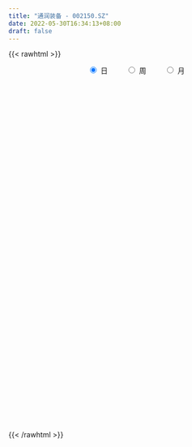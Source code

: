 ```yaml
---
title: "通润装备 - 002150.SZ"
date: 2022-05-30T16:34:13+08:00
draft: false
---
```

{{< rawhtml >}}
    <div style="text-align: center">
        <label style="padding: 1rem;"><input style="margin-right: .5rem" type="radio" name="period" value="D" checked onclick="period_change(this)">日</label>
        <label style="padding: 1rem;"><input style="margin-right: .5rem" type="radio" name="period" value="W" onclick="period_change(this)">周</label>
        <label style="padding: 1rem;"><input style="margin-right: .5rem" type="radio" name="period" value="M" onclick="period_change(this)">月</label>
    </div>
    <div id="chart" style="height: 700px;"></div> 
    <script type="text/javascript">
        const D_v = [14139.2,54373.31,28266.89,13860.06,15546.0,15332.5,12056.3,8939.03,14324.22,11289.72,7547.46,8679.1,12918.82,11878.4,7591.8,7299.8,15484.74,15903.35,13867.05,14493.8,34135.43,10307.3,25973.1,25644.7,14421.9,21007.51,17822.78,14437.7,10029.6,8952.3,10609.1,9254.3,6558.9,7790.5,8610.0,22408.13,11491.25,15948.54,16540.29,14057.5,15128.3,27146.2,13118.5,14690.38,16325.14,12569.1,14292.82,13802.6,11828.3,12550.7,12209.71,8963.1,10363.7,6167.93,15487.8,9016.0,8488.43,12333.8,11700.11,15682.32,10672.89,11187.0,10335.82,14631.0,10393.7,8771.8,7082.7,25569.92,16389.51,21548.7,13643.7,12058.1,15200.6,23489.75,26597.65,12331.5,15289.2,15443.17,16508.8,20102.99,30483.67,20090.33,19809.44,26773.73,14409.31,23457.14,15672.9,8943.0,14825.6,12798.6,19252.9,8639.7,10752.0,9328.0,13638.64,9076.0,11164.9,7997.9,12606.8,8437.9,8626.26,5240.84,9001.9,10040.64,15641.4,6061.6,4324.4,8274.9,9304.54,40306.01,27654.35,22072.05,23696.61,58502.1,20595.1,22547.19,16655.1,16533.0,27859.6,24853.84,45900.31,22208.01,22568.8,23024.54,18906.81,23965.0,18070.56,20931.7,15261.36,26756.1,25301.34,23742.0,47413.9,30107.5,20603.3,25234.4,19395.8,11482.34,16130.0,26844.2,18448.74,17663.64,30362.9,20494.88,36041.4,33265.2,52351.0,39419.21,22337.43,31333.6,27488.2,20700.9,22014.5,25492.43,20569.9,29630.7,20390.9,34561.94,32702.96,27154.3,26377.6,26728.88,21215.9,27754.94,20029.8,24777.1,20668.1,22983.8,15082.5,15834.7,20846.8,17016.0,24052.4,14791.5,16386.6,20848.6,13071.4,29836.52,20038.33,14628.8,16787.0,37854.2,28667.0,20952.21,26402.81,17341.31,17357.4,223172.9,152464.92,402927.02,223148.52,233319.41,167969.24,133538.7,99235.56,85598.44,70775.4,91057.8,74733.8,46102.5,70726.75,67246.73,66854.89,44464.88,46880.0,58559.18,44461.21,78117.5,142098.54,60826.62,53354.57,59510.64,55939.92,42623.84,56910.01,41543.6,36259.3,36395.62,30872.78,25571.0,38706.38,50327.0,46419.87,81058.0,75246.35,56540.5,147816.02,136446.3,100646.85,141623.16,107721.35,122957.88,94080.81,50653.01,53889.23,44792.3,44718.0,33019.71,42272.0,53315.0,32875.4,35247.1,26863.5,27885.5,29459.2,37036.1,26604.3,28407.9,36308.4,28584.23]
const D_histogram = [0.0,0.0062222222,0.0016961317,0.0006157801,-0.0032210149,-0.0054691024,-0.0065911051,-0.0081779046,-0.0099542078,-0.0080001507,-0.0081445414,-0.0064701463,-0.0024907364,0.0027368634,0.0047331939,0.0077030905,0.0142114942,0.0157293216,0.0146227666,0.0069182008,0.0112866467,0.0120929668,0.0067677247,0.0119029572,0.0118111064,0.0160790358,0.0209046818,0.0181211597,0.0093966203,0.0069569538,-0.0010040906,-0.0062626183,-0.00507009,-0.005628713,-0.0066046343,-0.0154340168,-0.0191151192,-0.0155037828,-0.0138574293,-0.016688293,-0.0221389551,-0.0180464613,-0.018994909,-0.0236480853,-0.0213910148,-0.0187013603,-0.0209443555,-0.0254755455,-0.0330598651,-0.0408085412,-0.0417792572,-0.0377173924,-0.0267991078,-0.0172000392,-0.0082536496,-0.0033574025,0.0000276298,0.0061170098,0.0135682654,0.0208134095,0.02494942,0.0275011812,0.027587164,0.0209548476,0.0212605507,0.0175540914,0.0146780588,0.0239270133,0.0300254686,0.0350374801,0.0351968744,0.033502519,0.0281060246,0.0320951145,0.0263684015,0.0218120594,0.0194547732,0.0198313974,0.0199421108,0.0211112538,0.024110748,0.0191108062,0.0150591106,0.002845358,-0.0004487242,-0.0056365457,-0.0123647018,-0.0152101907,-0.0128855601,-0.019538247,-0.0339771728,-0.0403366528,-0.0482267261,-0.0444272602,-0.0308462267,-0.0207104044,-0.0138562838,-0.0093867932,-0.0015194332,-0.0053330207,-0.0060451041,-0.006676648,-0.0104002706,-0.0113758089,-0.0182099538,-0.0206582788,-0.0208204039,-0.0284281033,-0.0351335298,-0.0140384243,0.0049005496,0.0093587643,0.0076765653,0.0271052501,0.0350730301,0.0417414807,0.045874475,0.0480970789,0.0520870347,0.0511132657,0.0597264121,0.0590827447,0.0589179327,0.0519076688,0.0478759328,0.0362406622,0.0305778099,0.023141927,0.0181226822,0.0039909483,-0.0132060745,-0.0186292328,-0.0048588305,-0.0046579583,-0.0001985855,-0.0079814447,-0.0172677264,-0.0225029289,-0.0248732666,-0.027819721,-0.0213367598,-0.01689296,-0.0081781262,-0.0010535572,0.0085322441,0.0050988618,0.0204770884,0.0193516482,0.0117259802,0.0003991197,-0.0062729471,-0.0096634214,-0.0146263577,-0.0094323781,-0.0121629052,-0.0050114364,-0.00032589,0.0063982425,0.003822222,0.0057541996,0.0072064276,0.0108181111,0.0123784293,0.0023321578,-0.0017040397,-0.009415891,-0.0126240758,-0.0255760312,-0.0324107581,-0.0458281689,-0.0657545474,-0.06559182,-0.0705656095,-0.060468355,-0.0445072403,-0.0198624489,-0.0037850801,0.0131081619,0.0091756772,0.0076915039,0.0052494506,0.0208301909,0.021954136,0.027947771,0.0327866784,0.0327443743,0.0295702079,0.048144585,0.1009651029,0.1141773054,0.1067163578,0.1138873625,0.0925796583,0.0639006779,0.0268538683,-0.0161095916,-0.0451763213,-0.0447608586,-0.0519515313,-0.0697959937,-0.1040725325,-0.1038565085,-0.1003029513,-0.0837661627,-0.0699785281,-0.0533718723,-0.0440435079,-0.0269021271,-0.0120827293,-0.006487967,-0.0005717604,-0.0062500923,-0.0035675043,-0.0098168343,0.0016598162,0.0025815308,-0.0006138791,-0.0094117981,-0.0059223692,-0.0044735415,0.0039268192,-0.0080157569,-0.0065375069,0.0109481844,0.0215710319,0.0170755237,0.0396769348,0.0237419207,-0.0289674605,-0.092962694,-0.1413197653,-0.1310693676,-0.1104887951,-0.0944713367,-0.062792993,-0.0336652259,-0.0146062495,0.0054722876,0.02384849,0.0407782121,0.0398664665,0.042407029,0.0443288899,0.0488520622,0.0546572302,0.0423299145,0.0408852547,0.0405005887,0.0400699855,0.0350745987]
const D_fast = [0.0,0.0077777778,0.0036757202,0.0027493135,-0.0018927351,-0.0055080982,-0.0082778772,-0.0119091528,-0.016174008,-0.0162199885,-0.0184005147,-0.0183436561,-0.0149869303,-0.0090751146,-0.0058954857,-0.0009998164,0.0090614608,0.0145116187,0.0170607552,0.0110857396,0.0182758472,0.022105409,0.0184720981,0.0265830698,0.0294439957,0.037731684,0.0477835005,0.0495302683,0.0431548839,0.0424544559,0.0342423889,0.0274182066,0.0273432124,0.0253774111,0.0227503313,0.0100624445,0.0016025623,0.0013379531,-0.0004800508,-0.0074829877,-0.0184683886,-0.0188875102,-0.0245846851,-0.0351498827,-0.038240566,-0.0402262515,-0.0477053356,-0.0586054119,-0.0744546978,-0.0924055092,-0.1038210395,-0.1091885228,-0.1049700152,-0.0996709564,-0.0927879792,-0.0887310827,-0.0853391429,-0.0777205105,-0.0668771886,-0.0544286921,-0.0440553266,-0.0346282701,-0.0276454962,-0.0290391008,-0.02341826,-0.0227361965,-0.0219427143,-0.0067120065,0.006892816,0.0206641975,0.0296228104,0.0363040847,0.0379340965,0.0499469649,0.0508123523,0.051709025,0.0542154322,0.0595499057,0.0646461468,0.0710931032,0.0801202844,0.0798980442,0.0796111262,0.0681087132,0.0647024499,0.058105492,0.0482861604,0.0416381239,0.0407413645,0.0292041158,0.0062708969,-0.0101727464,-0.0301195012,-0.0374268504,-0.0315573735,-0.0265991523,-0.0232091027,-0.0210863104,-0.0135988087,-0.0187456514,-0.0209690108,-0.0232697167,-0.029593407,-0.0334128975,-0.0447995309,-0.0524124256,-0.0577796517,-0.0724943769,-0.0879831859,-0.0703976865,-0.0502335751,-0.0434356694,-0.043198727,-0.0169937298,-0.0002576922,0.0168461286,0.0324477417,0.0466946153,0.0637063297,0.0755108772,0.0990556266,0.1131826454,0.1277473165,0.1337139698,0.141651217,0.1390761119,0.1410577121,0.139407311,0.1389187367,0.1257847399,0.1052861984,0.095205732,0.1077614266,0.1067978093,0.1112075358,0.1014293154,0.087826102,0.0769651674,0.0683765129,0.0584751283,0.0596238995,0.0598444593,0.0665147616,0.0733759414,0.0850948036,0.0829361367,0.1034336355,0.1071461073,0.1024519344,0.0912248538,0.0829845502,0.0771782206,0.0685586949,0.0713945799,0.0656233265,0.0715219363,0.0761260101,0.0844497032,0.0828292382,0.0861997658,0.0894536006,0.0957698119,0.1004247374,0.0909615054,0.086499298,0.0764334739,0.0700692702,0.0507233069,0.0357858906,0.0109114375,-0.0254535778,-0.0416888054,-0.0643039973,-0.0693238315,-0.0644895269,-0.0448103477,-0.029679249,-0.0095089665,-0.0111475319,-0.0107088292,-0.0118385199,0.0089497682,0.0155622473,0.028542825,0.0415784021,0.0497221915,0.0539405771,0.0845511005,0.162612894,0.2043694229,0.2235875647,0.2592304101,0.2610676205,0.2483638095,0.218030467,0.1710396092,0.1306787992,0.1199040472,0.0997254917,0.0644320309,0.004137359,-0.0216107442,-0.0431329248,-0.0475376769,-0.0512446743,-0.0479809866,-0.0496634992,-0.0392476501,-0.0274489347,-0.0234761641,-0.0177028976,-0.0249437526,-0.0231530407,-0.0318565793,-0.0199649747,-0.0183978774,-0.021746757,-0.0328976256,-0.030888789,-0.0305583467,-0.0211762812,-0.0351227964,-0.0352789233,-0.0150561859,0.0009594196,0.0007327923,0.0332534372,0.0232539032,-0.0366973431,-0.1239332501,-0.2076202627,-0.230137207,-0.2371788333,-0.244779209,-0.2287991136,-0.2080876529,-0.192680239,-0.1712336299,-0.146895305,-0.1197710299,-0.1107161588,-0.0975738392,-0.0845697558,-0.0678335679,-0.0483640923,-0.0501089295,-0.0413322756,-0.0315917944,-0.0220049012,-0.0182316384]
const D_slow = [0.0,0.0015555556,0.0019795885,0.0021335335,0.0013282798,-0.0000389958,-0.0016867721,-0.0037312482,-0.0062198002,-0.0082198379,-0.0102559732,-0.0118735098,-0.0124961939,-0.0118119781,-0.0106286796,-0.0087029069,-0.0051500334,-0.001217703,0.0024379887,0.0041675389,0.0069892005,0.0100124422,0.0117043734,0.0146801127,0.0176328893,0.0216526482,0.0268788187,0.0314091086,0.0337582637,0.0354975021,0.0352464795,0.0336808249,0.0324133024,0.0310061241,0.0293549656,0.0254964613,0.0207176815,0.0168417359,0.0133773785,0.0092053053,0.0036705665,-0.0008410488,-0.0055897761,-0.0115017974,-0.0168495511,-0.0215248912,-0.0267609801,-0.0331298664,-0.0413948327,-0.051596968,-0.0620417823,-0.0714711304,-0.0781709074,-0.0824709172,-0.0845343296,-0.0853736802,-0.0853667727,-0.0838375203,-0.0804454539,-0.0752421016,-0.0690047466,-0.0621294513,-0.0552326603,-0.0499939484,-0.0446788107,-0.0402902879,-0.0366207731,-0.0306390198,-0.0231326527,-0.0143732826,-0.005574064,0.0028015657,0.0098280719,0.0178518505,0.0244439509,0.0298969657,0.034760659,0.0397185083,0.044704036,0.0499818495,0.0560095365,0.060787238,0.0645520157,0.0652633552,0.0651511741,0.0637420377,0.0606508622,0.0568483146,0.0536269245,0.0487423628,0.0402480696,0.0301639064,0.0181072249,0.0070004098,-0.0007111468,-0.0058887479,-0.0093528189,-0.0116995172,-0.0120793755,-0.0134126307,-0.0149239067,-0.0165930687,-0.0191931364,-0.0220370886,-0.0265895771,-0.0317541468,-0.0369592477,-0.0440662736,-0.052849656,-0.0563592621,-0.0551341247,-0.0527944337,-0.0508752923,-0.0440989798,-0.0353307223,-0.0248953521,-0.0134267334,-0.0014024636,0.011619295,0.0243976115,0.0393292145,0.0540999007,0.0688293838,0.081806301,0.0937752842,0.1028354498,0.1104799022,0.116265384,0.1207960545,0.1217937916,0.118492273,0.1138349648,0.1126202572,0.1114557676,0.1114061212,0.10941076,0.1050938284,0.0994680962,0.0932497796,0.0862948493,0.0809606594,0.0767374193,0.0746928878,0.0744294985,0.0765625595,0.077837275,0.0829565471,0.0877944591,0.0907259542,0.0908257341,0.0892574973,0.086841642,0.0831850525,0.080826958,0.0777862317,0.0765333726,0.0764519001,0.0780514607,0.0790070162,0.0804455662,0.082247173,0.0849517008,0.0880463081,0.0886293476,0.0882033377,0.0858493649,0.082693346,0.0762993382,0.0681966487,0.0567396064,0.0403009696,0.0239030146,0.0062616122,-0.0088554765,-0.0199822866,-0.0249478988,-0.0258941689,-0.0226171284,-0.0203232091,-0.0184003331,-0.0170879705,-0.0118804227,-0.0063918887,0.000595054,0.0087917236,0.0169778172,0.0243703692,0.0364065154,0.0616477912,0.0901921175,0.1168712069,0.1453430476,0.1684879622,0.1844631316,0.1911765987,0.1871492008,0.1758551205,0.1646649058,0.151677023,0.1342280246,0.1082098914,0.0822457643,0.0571700265,0.0362284858,0.0187338538,0.0053908857,-0.0056199913,-0.012345523,-0.0153662054,-0.0169881971,-0.0171311372,-0.0186936603,-0.0195855364,-0.0220397449,-0.0216247909,-0.0209794082,-0.021132878,-0.0234858275,-0.0249664198,-0.0260848052,-0.0251031004,-0.0271070396,-0.0287414163,-0.0260043702,-0.0206116123,-0.0163427313,-0.0064234976,-0.0004880175,-0.0077298826,-0.0309705561,-0.0663004974,-0.0990678393,-0.1266900381,-0.1503078723,-0.1660061206,-0.174422427,-0.1780739894,-0.1767059175,-0.170743795,-0.160549242,-0.1505826254,-0.1399808681,-0.1288986457,-0.1166856301,-0.1030213226,-0.0924388439,-0.0822175303,-0.0720923831,-0.0620748867,-0.053306237]
const D_data = [['2021-05-19', 5.6912, 5.7886, 5.623, 5.7886],['2021-05-20', 5.7984, 5.8861, 5.7009, 6.3636],['2021-05-21', 5.8958, 5.7594, 5.6717, 5.8958],['2021-05-24', 5.7204, 5.7886, 5.7204, 5.8958],['2021-05-25', 5.7789, 5.7399, 5.7107, 5.7984],['2021-05-26', 5.7399, 5.7399, 5.7302, 5.7886],['2021-05-27', 5.7399, 5.7399, 5.7107, 5.7691],['2021-05-28', 5.7399, 5.7204, 5.7204, 5.7691],['2021-05-31', 5.7204, 5.7009, 5.7009, 5.7594],['2021-06-01', 5.7009, 5.7399, 5.6814, 5.7399],['2021-06-02', 5.7399, 5.7107, 5.7107, 5.7496],['2021-06-03', 5.7302, 5.7302, 5.7009, 5.7496],['2021-06-04', 5.7107, 5.7691, 5.7107, 5.8081],['2021-06-07', 5.7984, 5.8081, 5.7691, 5.8374],['2021-06-08', 5.8276, 5.7886, 5.7691, 5.8374],['2021-06-09', 5.8179, 5.8179, 5.7789, 5.8374],['2021-06-10', 5.8374, 5.8958, 5.8179, 5.9251],['2021-06-11', 5.9153, 5.8666, 5.8666, 5.9738],['2021-06-15', 5.8666, 5.8471, 5.8276, 5.9153],['2021-06-16', 5.8471, 5.7496, 5.7302, 5.8666],['2021-06-17', 5.78, 5.9, 5.77, 5.96],['2021-06-18', 5.9, 5.88, 5.84, 5.94],['2021-06-21', 5.88, 5.8, 5.79, 5.88],['2021-06-22', 5.85, 5.94, 5.81, 5.96],['2021-06-23', 5.92, 5.9, 5.87, 5.94],['2021-06-24', 5.9, 5.98, 5.87, 6.09],['2021-06-25', 5.99, 6.03, 5.95, 6.08],['2021-06-28', 6.03, 5.96, 5.96, 6.07],['2021-06-29', 5.95, 5.87, 5.87, 5.96],['2021-06-30', 5.88, 5.93, 5.87, 5.94],['2021-07-01', 5.94, 5.84, 5.84, 5.94],['2021-07-02', 5.85, 5.84, 5.8, 5.89],['2021-07-05', 5.81, 5.91, 5.81, 5.92],['2021-07-06', 5.94, 5.89, 5.85, 5.94],['2021-07-07', 5.88, 5.88, 5.86, 5.91],['2021-07-08', 5.9, 5.75, 5.72, 5.9],['2021-07-09', 5.77, 5.77, 5.73, 5.8],['2021-07-12', 5.81, 5.85, 5.79, 5.87],['2021-07-13', 5.85, 5.83, 5.77, 5.85],['2021-07-14', 5.83, 5.76, 5.75, 5.85],['2021-07-15', 5.77, 5.69, 5.66, 5.78],['2021-07-16', 5.7, 5.79, 5.69, 5.85],['2021-07-19', 5.79, 5.72, 5.72, 5.8],['2021-07-20', 5.72, 5.64, 5.6, 5.73],['2021-07-21', 5.67, 5.7, 5.63, 5.7],['2021-07-22', 5.7, 5.7, 5.66, 5.71],['2021-07-23', 5.71, 5.62, 5.61, 5.71],['2021-07-26', 5.62, 5.55, 5.51, 5.63],['2021-07-27', 5.57, 5.45, 5.44, 5.58],['2021-07-28', 5.41, 5.37, 5.36, 5.44],['2021-07-29', 5.37, 5.39, 5.37, 5.47],['2021-07-30', 5.39, 5.42, 5.34, 5.43],['2021-08-02', 5.43, 5.51, 5.38, 5.52],['2021-08-03', 5.51, 5.52, 5.47, 5.55],['2021-08-04', 5.48, 5.54, 5.48, 5.56],['2021-08-05', 5.55, 5.51, 5.47, 5.57],['2021-08-06', 5.5, 5.5, 5.41, 5.5],['2021-08-09', 5.5, 5.55, 5.49, 5.55],['2021-08-10', 5.56, 5.6, 5.52, 5.61],['2021-08-11', 5.57, 5.64, 5.56, 5.65],['2021-08-12', 5.64, 5.64, 5.62, 5.67],['2021-08-13', 5.65, 5.65, 5.59, 5.65],['2021-08-16', 5.65, 5.64, 5.62, 5.67],['2021-08-17', 5.63, 5.55, 5.53, 5.67],['2021-08-18', 5.59, 5.63, 5.56, 5.63],['2021-08-19', 5.65, 5.58, 5.54, 5.65],['2021-08-20', 5.58, 5.58, 5.51, 5.58],['2021-08-23', 5.58, 5.76, 5.53, 5.76],['2021-08-24', 5.74, 5.78, 5.7, 5.81],['2021-08-25', 5.78, 5.82, 5.7, 5.84],['2021-08-26', 5.83, 5.8, 5.76, 5.84],['2021-08-27', 5.74, 5.8, 5.74, 5.82],['2021-08-30', 5.81, 5.76, 5.74, 5.87],['2021-08-31', 5.74, 5.9, 5.72, 5.91],['2021-09-01', 5.9, 5.8, 5.7, 5.9],['2021-09-02', 5.81, 5.81, 5.73, 5.84],['2021-09-03', 5.8, 5.84, 5.8, 5.88],['2021-09-06', 5.85, 5.89, 5.82, 5.89],['2021-09-07', 5.89, 5.91, 5.85, 5.92],['2021-09-08', 5.91, 5.95, 5.9, 5.97],['2021-09-09', 5.95, 6.01, 5.9, 6.05],['2021-09-10', 6.03, 5.93, 5.88, 6.04],['2021-09-13', 5.9, 5.94, 5.89, 5.99],['2021-09-14', 5.92, 5.81, 5.77, 5.97],['2021-09-15', 5.82, 5.89, 5.77, 5.91],['2021-09-16', 5.89, 5.85, 5.84, 5.97],['2021-09-17', 5.85, 5.8, 5.72, 5.86],['2021-09-22', 5.78, 5.82, 5.69, 5.83],['2021-09-23', 5.83, 5.88, 5.83, 5.92],['2021-09-24', 5.89, 5.75, 5.75, 5.9],['2021-09-27', 5.75, 5.58, 5.53, 5.79],['2021-09-28', 5.58, 5.6, 5.51, 5.63],['2021-09-29', 5.54, 5.51, 5.5, 5.63],['2021-09-30', 5.53, 5.61, 5.51, 5.62],['2021-10-08', 5.7, 5.75, 5.62, 5.77],['2021-10-11', 5.77, 5.75, 5.72, 5.79],['2021-10-12', 5.75, 5.74, 5.68, 5.79],['2021-10-13', 5.77, 5.73, 5.66, 5.77],['2021-10-14', 5.73, 5.8, 5.68, 5.82],['2021-10-15', 5.8, 5.66, 5.66, 5.82],['2021-10-18', 5.67, 5.68, 5.6, 5.7],['2021-10-19', 5.65, 5.67, 5.64, 5.71],['2021-10-20', 5.68, 5.61, 5.61, 5.7],['2021-10-21', 5.6, 5.62, 5.6, 5.69],['2021-10-22', 5.62, 5.51, 5.5, 5.66],['2021-10-25', 5.51, 5.52, 5.51, 5.55],['2021-10-26', 5.51, 5.52, 5.48, 5.55],['2021-10-27', 5.56, 5.38, 5.37, 5.56],['2021-10-28', 5.37, 5.32, 5.3, 5.43],['2021-10-29', 5.45, 5.68, 5.4, 5.71],['2021-11-01', 5.67, 5.75, 5.6, 5.76],['2021-11-02', 5.77, 5.63, 5.59, 5.77],['2021-11-03', 5.63, 5.56, 5.49, 5.68],['2021-11-04', 5.56, 5.88, 5.55, 5.93],['2021-11-05', 5.95, 5.83, 5.81, 5.95],['2021-11-08', 5.83, 5.88, 5.79, 5.93],['2021-11-09', 5.88, 5.91, 5.82, 5.92],['2021-11-10', 5.91, 5.94, 5.84, 5.96],['2021-11-11', 5.91, 6.02, 5.91, 6.08],['2021-11-12', 6.02, 6.01, 5.93, 6.07],['2021-11-15', 6.02, 6.2, 5.96, 6.26],['2021-11-16', 6.2, 6.16, 6.13, 6.24],['2021-11-17', 6.17, 6.22, 6.13, 6.23],['2021-11-18', 6.25, 6.17, 6.15, 6.32],['2021-11-19', 6.17, 6.23, 6.08, 6.26],['2021-11-22', 6.29, 6.14, 6.12, 6.29],['2021-11-23', 6.18, 6.21, 6.13, 6.25],['2021-11-24', 6.25, 6.19, 6.14, 6.27],['2021-11-25', 6.25, 6.22, 6.16, 6.26],['2021-11-26', 6.22, 6.08, 6.04, 6.22],['2021-11-29', 6.09, 5.97, 5.93, 6.09],['2021-11-30', 5.98, 6.06, 5.97, 6.15],['2021-12-01', 6.12, 6.33, 6.05, 6.38],['2021-12-02', 6.34, 6.21, 6.19, 6.38],['2021-12-03', 6.25, 6.29, 6.2, 6.34],['2021-12-06', 6.28, 6.14, 6.13, 6.32],['2021-12-07', 6.14, 6.08, 6.05, 6.21],['2021-12-08', 6.08, 6.09, 6.06, 6.16],['2021-12-09', 6.14, 6.1, 6.08, 6.19],['2021-12-10', 6.14, 6.07, 6.0, 6.14],['2021-12-13', 6.08, 6.19, 6.03, 6.19],['2021-12-14', 6.16, 6.19, 6.08, 6.21],['2021-12-15', 6.19, 6.28, 6.16, 6.31],['2021-12-16', 6.24, 6.31, 6.24, 6.34],['2021-12-17', 6.31, 6.4, 6.26, 6.45],['2021-12-20', 6.45, 6.27, 6.24, 6.45],['2021-12-21', 6.27, 6.56, 6.26, 6.58],['2021-12-22', 6.55, 6.42, 6.37, 6.56],['2021-12-23', 6.43, 6.34, 6.32, 6.45],['2021-12-24', 6.31, 6.26, 6.23, 6.39],['2021-12-27', 6.26, 6.28, 6.15, 6.34],['2021-12-28', 6.32, 6.3, 6.28, 6.39],['2021-12-29', 6.3, 6.26, 6.2, 6.35],['2021-12-30', 6.32, 6.39, 6.27, 6.41],['2021-12-31', 6.33, 6.3, 6.29, 6.38],['2022-01-04', 6.31, 6.44, 6.28, 6.46],['2022-01-05', 6.4, 6.45, 6.35, 6.45],['2022-01-06', 6.4, 6.52, 6.38, 6.57],['2022-01-07', 6.56, 6.43, 6.38, 6.57],['2022-01-10', 6.43, 6.5, 6.36, 6.54],['2022-01-11', 6.5, 6.52, 6.47, 6.58],['2022-01-12', 6.53, 6.58, 6.5, 6.63],['2022-01-13', 6.64, 6.59, 6.54, 6.64],['2022-01-14', 6.54, 6.44, 6.42, 6.63],['2022-01-17', 6.45, 6.49, 6.45, 6.59],['2022-01-18', 6.53, 6.42, 6.41, 6.56],['2022-01-19', 6.42, 6.45, 6.37, 6.51],['2022-01-20', 6.45, 6.28, 6.27, 6.47],['2022-01-21', 6.33, 6.29, 6.22, 6.38],['2022-01-24', 6.3, 6.13, 6.13, 6.32],['2022-01-25', 6.17, 5.92, 5.92, 6.19],['2022-01-26', 5.96, 6.07, 5.92, 6.11],['2022-01-27', 6.01, 5.94, 5.9, 6.11],['2022-01-28', 5.93, 6.09, 5.93, 6.12],['2022-02-07', 6.12, 6.19, 6.08, 6.24],['2022-02-08', 6.19, 6.38, 6.17, 6.38],['2022-02-09', 6.38, 6.37, 6.29, 6.4],['2022-02-10', 6.36, 6.47, 6.32, 6.5],['2022-02-11', 6.46, 6.25, 6.23, 6.46],['2022-02-14', 6.28, 6.27, 6.23, 6.35],['2022-02-15', 6.23, 6.25, 6.17, 6.29],['2022-02-16', 6.3, 6.52, 6.26, 6.54],['2022-02-17', 6.53, 6.4, 6.37, 6.55],['2022-02-18', 6.35, 6.5, 6.35, 6.52],['2022-02-21', 6.5, 6.54, 6.46, 6.55],['2022-02-22', 6.51, 6.52, 6.45, 6.54],['2022-02-23', 6.55, 6.5, 6.47, 6.59],['2022-02-24', 6.52, 6.85, 6.52, 7.15],['2022-02-25', 6.93, 7.54, 6.89, 7.54],['2022-02-28', 7.9, 7.32, 7.05, 8.25],['2022-03-01', 7.09, 7.18, 7.08, 7.28],['2022-03-02', 7.01, 7.47, 6.99, 7.49],['2022-03-03', 7.34, 7.18, 7.12, 7.4],['2022-03-04', 7.21, 7.04, 6.95, 7.27],['2022-03-07', 6.95, 6.82, 6.81, 7.03],['2022-03-08', 6.86, 6.56, 6.53, 6.87],['2022-03-09', 6.6, 6.54, 6.25, 6.7],['2022-03-10', 6.59, 6.82, 6.57, 6.86],['2022-03-11', 6.7, 6.69, 6.47, 6.79],['2022-03-14', 6.75, 6.46, 6.46, 6.76],['2022-03-15', 6.45, 6.06, 6.03, 6.49],['2022-03-16', 6.16, 6.33, 6.12, 6.39],['2022-03-17', 6.4, 6.31, 6.24, 6.56],['2022-03-18', 6.3, 6.46, 6.28, 6.5],['2022-03-21', 6.48, 6.45, 6.35, 6.52],['2022-03-22', 6.45, 6.52, 6.4, 6.6],['2022-03-23', 6.54, 6.46, 6.43, 6.59],['2022-03-24', 6.42, 6.6, 6.36, 6.74],['2022-03-25', 6.79, 6.64, 6.58, 6.93],['2022-03-28', 6.55, 6.57, 6.46, 6.66],['2022-03-29', 6.54, 6.6, 6.42, 6.6],['2022-03-30', 6.55, 6.45, 6.43, 6.63],['2022-03-31', 6.45, 6.54, 6.4, 6.6],['2022-04-01', 6.51, 6.41, 6.36, 6.58],['2022-04-06', 6.41, 6.64, 6.4, 6.66],['2022-04-07', 6.7, 6.54, 6.51, 6.7],['2022-04-08', 6.51, 6.48, 6.38, 6.58],['2022-04-11', 6.41, 6.37, 6.28, 6.53],['2022-04-12', 6.3, 6.5, 6.27, 6.52],['2022-04-13', 6.47, 6.48, 6.4, 6.58],['2022-04-14', 6.48, 6.59, 6.44, 6.59],['2022-04-15', 6.6, 6.32, 6.3, 6.6],['2022-04-18', 6.27, 6.45, 6.08, 6.49],['2022-04-19', 6.5, 6.7, 6.36, 6.72],['2022-04-20', 6.7, 6.7, 6.66, 6.88],['2022-04-21', 6.77, 6.54, 6.52, 6.77],['2022-04-22', 6.54, 6.95, 6.5, 7.06],['2022-04-25', 6.88, 6.51, 6.46, 6.9],['2022-04-26', 6.17, 5.86, 5.86, 6.28],['2022-04-27', 5.28, 5.35, 5.27, 5.4],['2022-04-28', 5.31, 5.14, 5.01, 5.34],['2022-04-29', 5.27, 5.65, 5.25, 5.65],['2022-05-05', 5.7, 5.75, 5.43, 5.83],['2022-05-06', 5.61, 5.69, 5.55, 5.77],['2022-05-09', 5.76, 5.93, 5.71, 5.95],['2022-05-10', 5.95, 6.0, 5.87, 6.02],['2022-05-11', 6.02, 5.96, 5.96, 6.19],['2022-05-12', 6.02, 6.05, 5.91, 6.08],['2022-05-13', 6.24, 6.12, 6.04, 6.24],['2022-05-16', 6.12, 6.2, 6.1, 6.24],['2022-05-17', 6.17, 6.03, 6.01, 6.17],['2022-05-18', 6.03, 6.09, 6.0, 6.16],['2022-05-19', 6.02, 6.11, 6.02, 6.13],['2022-05-20', 6.14, 6.18, 6.06, 6.25],['2022-05-23', 6.18, 6.25, 6.1, 6.27],['2022-05-24', 6.27, 6.03, 6.01, 6.32],['2022-05-25', 6.05, 6.15, 6.03, 6.15],['2022-05-26', 6.2, 6.18, 6.07, 6.25],['2022-05-27', 6.24, 6.2, 6.1, 6.26],['2022-05-30', 6.21, 6.15, 6.09, 6.35]]
const W_v = [75480.8,84806.59,196367.08,139217.39,67330.45,77936.45,63318.68,78851.8,118733.54,116648.19,66462.02,58982.79,74474.05,188407.34,198448.31,94995.44,54657.18,75561.86,88928.08,66826.17,65713.78,55081.73,61388.66,18320.21,105208.38,78548.96,64722.58,115823.45,69040.22,17327.81,12135.85,45752.42,126627.28,74616.9,63274.53,53876.07,35722.42,168922.37,72717.35,44381.96,18199.04,53002.34,45235.37,68182.43,46953.21,48588.47,25082.0,32978.36,35992.93,47604.4,194838.5,110325.3,104258.23,67402.61,69731.54,60055.03,46574.48,56664.98,41508.01,45455.95,44635.93,70225.85,77312.78,50667.0,82321.5,80316.16,97385.91,127144.92,122123.71,93827.3,144742.9,78110.9,77044.09,68564.24,68138.84,125853.2,109854.35,87483.21,85402.3,120510.99,174834.42,219846.88,277425.6,230485.3,151387.26,194569.35,171549.38,126055.35,145328.47,122937.61,51780.91,173043.08,112641.82,96567.14,95094.33,104518.59,107649.31,138309.71,237153.23,160957.12,547338.02,363822.83,131709.64,102276.98,98330.57,80902.85,106914.85,109396.45,130297.16,80275.05,110379.28,103602.31,27396.21,124841.72,138614.96,108416.83,129515.09,106557.69,173087.48,385550.08,298114.61,249321.86,253150.76,465777.78,564557.2,253282.03,252444.14,204562.38,161845.47,176878.33,168967.46,203643.86,254474.29,234868.48,197054.83,134732.65,1439125.4299999999,854896.08,500837.4899999999,322266.53,260255.84,170947.48,140437.32,239821.39,284298.4,158535.82,828413.4399999999,909781.8300000001,1046933.09,293629.74,532915.1599999999,703333.7300000001,491386.37,250977.17,183880.11,312574.14,297442.43,252926.69,206002.4,152381.27,178388.88,124378.8,94776.49,39859.2,23368.67,109824.18,65470.2,97730.72,113183.3,111365.58,180681.72,125480.14,105096.35,81197.58,49027.17,66552.92,43867.11,112024.66,70286.86,52742.7,43247.04,47861.44,28415.62,23033.2,61848.18,116550.0,204004.58,72850.64,64100.6,42882.13,40081.01,48220.68,60697.56,50098.08,19876.97,59464.74,121837.8,65733.89,54759.32,58158.09,72803.58,104869.99,53283.0,56858.78,88820.83,70995.94,59354.41,49523.86,61576.12,51215.02,89209.93,92908.7,102628.96,100122.52,36567.2,47972.6,13638.64,49283.5,48551.04,68271.45,152520.21,108448.73,132608.47,104984.72,147168.04,99086.74,123011.56,178706.44,116265.93,117286.5,129231.62,103541.3,92541.4,100181.45,118889.21,436739.34,1160902.8900000001,421401.0,295395.75,370116.43,272255.59,134712.91,181872.78,407080.74,609395.54,144733.82,218691.24,176186.5,157815.9,28584.23]
const W_histogram = [0.0,-0.0416793162,0.0003557644,0.0007851391,-0.0006877766,0.0110655983,0.0071677748,0.0075411823,0.0293747811,0.0195283915,0.0118038065,0.0080335415,0.0167809302,0.039597342,0.0336461333,-0.0080271583,-0.0264148887,-0.098195982,-0.1394102687,-0.1634676082,-0.1764841569,-0.1698364726,-0.1683110588,-0.1589328766,-0.1496952163,-0.1469555948,-0.1265909393,-0.1457041455,-0.1483412356,-0.1347952459,-0.1119619984,-0.0716965156,-0.0121456649,0.0174125982,0.0099966979,0.0272779464,0.0375578714,0.0513446678,0.0351106066,0.0281769144,0.0269186626,0.0359486553,0.0454856081,0.045336358,0.0349808188,0.0227245776,0.0080744355,-0.0243531286,-0.0310617275,-0.0505327765,-0.0236624169,-0.0076339226,0.010872214,-0.0044613342,0.0061278974,0.0016741299,0.0036056339,0.006685672,0.0112214831,0.015034314,0.0305404804,0.0479048463,0.0255156386,0.0109723645,0.0277643718,0.0481220128,0.069078176,0.1070415724,0.0956374235,0.0958667402,0.103157167,0.0954553846,0.0785429541,0.0620661126,0.0603436603,0.0696532986,0.0728566119,0.0723517266,0.0602071968,0.0678721594,0.0993243449,0.1236252182,0.1336365046,0.1485336431,0.1557435825,0.145481267,0.157493326,0.1398285356,0.1303099061,0.0921544966,0.0635332306,0.0119682502,-0.0237833858,-0.0490672366,-0.0571886106,-0.0860141183,-0.0965554915,-0.0784373909,-0.075980427,-0.0674811662,-0.0475730627,-0.045176712,-0.0531791564,-0.0689774602,-0.094764876,-0.097255039,-0.0817466304,-0.0689662892,-0.043200877,-0.0160244313,-0.0021343665,0.003923694,-0.0019418017,0.0166655693,0.0143138594,0.0244686526,0.0205718433,0.0183763767,0.0191456705,0.0320340974,0.028642396,0.0474125896,0.055247613,0.1128918104,0.1327632772,0.1501237288,0.128760663,0.1271510388,0.0872181481,0.0196775993,-0.0306366268,-0.025454323,-0.0477769602,-0.0239846371,-0.0375940798,-0.0537700737,-0.0048647767,-0.032726208,-0.0450993458,-0.0549203188,-0.0679835756,-0.0755448143,-0.0663126438,-0.059057544,-0.0593691773,-0.0466262577,0.0090284367,0.0490871235,0.099635294,0.1122656634,0.1076721937,0.1152848137,0.0882259797,0.0549482907,0.0517411508,0.0512540658,0.0511425113,0.0418254732,0.0308586538,0.0119020643,-0.024152844,-0.0360177167,-0.0767975305,-0.1022959211,-0.102957502,-0.0859190337,-0.0796330492,-0.0845805179,-0.0606724364,-0.0465328726,-0.0149004756,-0.0087534702,0.0053745943,-0.016057293,-0.0287570914,-0.0470715294,-0.054155249,-0.084184317,-0.1100322294,-0.1210791114,-0.1363018551,-0.1437031446,-0.1342929635,-0.1033392766,-0.0814124419,-0.0381233032,-0.0078777959,0.0126182697,0.0246623144,0.0288513593,0.0359173859,0.0437153416,0.0415080831,0.0193747275,0.0094998694,0.0208614983,0.0212589219,0.0190672719,0.0209210814,0.0282799455,0.0332719861,0.0451605159,0.0389474794,0.02928378,0.0236407051,0.0086342611,-0.013388508,-0.0207550427,-0.0140346263,-0.0128449755,0.003352134,0.0166117288,0.0304880782,0.0299142018,0.0253505198,0.0127239722,0.0135456263,0.0080443444,-0.0049790395,-0.0016014232,0.0106062586,0.0295988638,0.0543337484,0.0576347659,0.0701714035,0.0602380274,0.0717040265,0.0658239428,0.0607170675,0.0619677383,0.0593382771,0.0440685948,0.0183854043,0.0104540389,0.0197847116,0.0898166272,0.0957398046,0.0705248034,0.0346121864,0.0199634637,-0.0068002945,-0.0205937235,-0.0401656526,-0.0118259405,-0.0780828921,-0.1144642646,-0.1050632552,-0.0908326274,-0.0766665621,-0.0675760696]
const W_fast = [0.0,-0.0520991453,-0.0099751236,-0.0093494641,-0.0109943239,0.0035254506,0.0014195707,0.0036782738,0.0328555679,0.0278912762,0.0231176428,0.0213557632,0.0342983844,0.0670141317,0.0694744564,0.0257943751,0.0008029225,-0.0955271662,-0.1715940201,-0.2365182616,-0.2936558495,-0.3294672834,-0.3700196343,-0.4003746712,-0.428560815,-0.4625600922,-0.4738431716,-0.5293824141,-0.5691048131,-0.5892576349,-0.594414887,-0.572073533,-0.5155590987,-0.481647686,-0.4865644118,-0.4624636767,-0.4427942839,-0.4161713204,-0.4236277301,-0.4235171937,-0.4180457798,-0.4000286232,-0.3791202684,-0.367935429,-0.3695457636,-0.3761208603,-0.3887523935,-0.4272682398,-0.4417422705,-0.4738465138,-0.4528917583,-0.4387717446,-0.4175475545,-0.4339964363,-0.4218752304,-0.4259104653,-0.4230775529,-0.4183260968,-0.4109849149,-0.4034135055,-0.380272219,-0.3509316415,-0.3669419396,-0.3787421226,-0.3550090224,-0.3226208781,-0.284395171,-0.2196713814,-0.2071661744,-0.1829701726,-0.1498904542,-0.1337283904,-0.1310050824,-0.1319653957,-0.118601933,-0.09187897,-0.0704615037,-0.0528784574,-0.049971188,-0.0253381856,0.0309450862,0.086152264,0.1295726766,0.1816032258,0.2277490609,0.2538570621,0.3052424526,0.3225347962,0.3455936432,0.3304768578,0.3177388994,0.2691659816,0.2274684992,0.1899178392,0.1674993125,0.1171702752,0.0824900292,0.080998782,0.0644606393,0.0560896084,0.0641044463,0.055206619,0.0339093855,0.0008667166,-0.0486119181,-0.0754158409,-0.0803440899,-0.084805321,-0.069840128,-0.0466697901,-0.033313317,-0.026274333,-0.0326252791,-0.0098515158,-0.0086247608,0.0076471955,0.0088933471,0.0112919747,0.016847686,0.0377446373,0.0415135348,0.0721368758,0.0937838025,0.1796509525,0.2327132386,0.2876046224,0.2984317223,0.3286098579,0.3104815042,0.2478603552,0.1898869723,0.1887056955,0.1544388182,0.172234982,0.1492270193,0.1196085071,0.1672976099,0.1312546265,0.1076066524,0.0840555997,0.053996449,0.0275490067,0.0202030162,0.0126937301,-0.0024601976,-0.0013738424,0.0565379612,0.1088684288,0.1843254228,0.2250222081,0.2473467868,0.2837806102,0.2787782711,0.2592376548,0.2689658026,0.2812922341,0.2939663074,0.2951056376,0.2918534817,0.2758724082,0.2337792889,0.2129099871,0.1529307906,0.1018584197,0.0754574634,0.0710161732,0.0573938955,0.0313012973,0.0400412697,0.0425476154,0.0704548934,0.0744135313,0.0898852444,0.0644390339,0.0445499626,0.0144676422,-0.0061548896,-0.0572300369,-0.1105860066,-0.1519026665,-0.2012008739,-0.2445279496,-0.2686910094,-0.2635721417,-0.2619984175,-0.2282401046,-0.1999640463,-0.1763134131,-0.1581037899,-0.1467019052,-0.1306565321,-0.1119297409,-0.1037599787,-0.1210496524,-0.1285495432,-0.1119725398,-0.1062603856,-0.1036852177,-0.0966011378,-0.0821722873,-0.0688622502,-0.0456835914,-0.0421597581,-0.0445025124,-0.044235411,-0.0570832899,-0.0824531859,-0.0950084813,-0.0917967215,-0.0938183145,-0.0767831716,-0.0593706445,-0.0378722756,-0.0309676016,-0.0291936535,-0.0386392082,-0.0344311475,-0.0379213433,-0.052189487,-0.0492122266,-0.0343529801,-0.007960659,0.0303576628,0.0480673717,0.0781468602,0.083272991,0.1126649967,0.1232408986,0.1333132902,0.1500558957,0.1622610037,0.1580084701,0.1369216307,0.1316037749,0.1458806256,0.238366698,0.2682248266,0.2606410262,0.2333814557,0.2237235991,0.1952597672,0.1763179073,0.1467045651,0.172087792,0.0863101175,0.0213126788,0.0044478744,-0.0040296547,-0.0090302299,-0.0168337548]
const W_slow = [0.0,-0.0104198291,-0.010330888,-0.0101346032,-0.0103065473,-0.0075401478,-0.0057482041,-0.0038629085,0.0034807868,0.0083628847,0.0113138363,0.0133222217,0.0175174542,0.0274167897,0.035828323,0.0338215335,0.0272178113,0.0026688158,-0.0321837514,-0.0730506534,-0.1171716927,-0.1596308108,-0.2017085755,-0.2414417947,-0.2788655987,-0.3156044974,-0.3472522322,-0.3836782686,-0.4207635775,-0.454462389,-0.4824528886,-0.5003770175,-0.5034134337,-0.4990602842,-0.4965611097,-0.4897416231,-0.4803521552,-0.4675159883,-0.4587383366,-0.4516941081,-0.4449644424,-0.4359772786,-0.4246058765,-0.413271787,-0.4045265823,-0.3988454379,-0.396826829,-0.4029151112,-0.4106805431,-0.4233137372,-0.4292293414,-0.4311378221,-0.4284197685,-0.4295351021,-0.4280031278,-0.4275845953,-0.4266831868,-0.4250117688,-0.422206398,-0.4184478195,-0.4108126994,-0.3988364878,-0.3924575782,-0.3897144871,-0.3827733941,-0.3707428909,-0.3534733469,-0.3267129538,-0.3028035979,-0.2788369129,-0.2530476211,-0.229183775,-0.2095480365,-0.1940315083,-0.1789455933,-0.1615322686,-0.1433181156,-0.125230184,-0.1101783848,-0.0932103449,-0.0683792587,-0.0374729542,-0.004063828,0.0330695828,0.0720054784,0.1083757951,0.1477491266,0.1827062606,0.2152837371,0.2383223612,0.2542056689,0.2571977314,0.251251885,0.2389850758,0.2246879232,0.2031843936,0.1790455207,0.159436173,0.1404410662,0.1235707747,0.111677509,0.100383331,0.0870885419,0.0698441768,0.0461529578,0.0218391981,0.0014025405,-0.0158390318,-0.026639251,-0.0306453589,-0.0311789505,-0.030198027,-0.0306834774,-0.0265170851,-0.0229386202,-0.0168214571,-0.0116784963,-0.0070844021,-0.0022979844,0.0057105399,0.0128711389,0.0247242863,0.0385361895,0.0667591421,0.0999499614,0.1374808936,0.1696710593,0.2014588191,0.2232633561,0.2281827559,0.2205235992,0.2141600185,0.2022157784,0.1962196191,0.1868210992,0.1733785807,0.1721623866,0.1639808346,0.1527059981,0.1389759184,0.1219800245,0.103093821,0.08651566,0.071751274,0.0569089797,0.0452524153,0.0475095245,0.0597813053,0.0846901288,0.1127565447,0.1396745931,0.1684957965,0.1905522914,0.2042893641,0.2172246518,0.2300381683,0.2428237961,0.2532801644,0.2609948279,0.2639703439,0.2579321329,0.2489277038,0.2297283211,0.2041543409,0.1784149654,0.1569352069,0.1370269447,0.1158818152,0.1007137061,0.0890804879,0.085355369,0.0831670015,0.0845106501,0.0804963268,0.073307054,0.0615391716,0.0480003594,0.0269542801,-0.0005537772,-0.0308235551,-0.0648990188,-0.100824805,-0.1343980459,-0.160232865,-0.1805859755,-0.1901168013,-0.1920862503,-0.1889316829,-0.1827661043,-0.1755532645,-0.166573918,-0.1556450826,-0.1452680618,-0.1404243799,-0.1380494126,-0.132834038,-0.1275193075,-0.1227524896,-0.1175222192,-0.1104522328,-0.1021342363,-0.0908441073,-0.0811072375,-0.0737862925,-0.0678761162,-0.0657175509,-0.0690646779,-0.0742534386,-0.0777620952,-0.080973339,-0.0801353056,-0.0759823734,-0.0683603538,-0.0608818033,-0.0545441734,-0.0513631803,-0.0479767738,-0.0459656877,-0.0472104475,-0.0476108034,-0.0449592387,-0.0375595228,-0.0239760856,-0.0095673942,0.0079754567,0.0230349636,0.0409609702,0.0574169559,0.0725962227,0.0880881573,0.1029227266,0.1139398753,0.1185362264,0.1211497361,0.126095914,0.1485500708,0.172485022,0.1901162228,0.1987692694,0.2037601353,0.2020600617,0.1969116308,0.1868702177,0.1839137326,0.1643930095,0.1357769434,0.1095111296,0.0868029727,0.0676363322,0.0507423148]
const W_data = [['2017-07-14', 8.4269, 7.8651, 7.6685, 8.4269],['2017-07-21', 7.8721, 7.212, 7.0786, 7.9072],['2017-07-28', 7.219, 8.2443, 7.1067, 8.5322],['2017-08-04', 8.146, 7.837, 7.7878, 8.1741],['2017-08-11', 7.8721, 7.8089, 7.7808, 7.9564],['2017-08-18', 7.8089, 8.0055, 7.8089, 8.1039],['2017-08-25', 7.9915, 7.837, 7.7036, 8.0477],['2017-09-01', 7.8721, 7.8862, 7.8019, 8.0407],['2017-09-08', 7.8581, 8.2303, 7.8089, 8.5814],['2017-09-15', 8.0336, 7.8862, 7.8721, 8.2022],['2017-09-22', 7.851, 7.8791, 7.837, 8.0266],['2017-09-29', 7.8791, 7.9072, 7.6404, 7.9915],['2017-10-13', 7.9775, 8.0898, 7.9002, 8.146],['2017-10-20', 8.0898, 8.3777, 7.4718, 8.9044],['2017-10-27', 8.1881, 8.0968, 8.0758, 8.778],['2017-11-03', 8.0477, 7.535, 7.4437, 8.139],['2017-11-10', 7.4648, 7.6544, 7.4578, 7.6966],['2017-11-17', 7.6544, 6.6924, 6.6432, 7.6895],['2017-11-24', 6.6924, 6.6713, 6.4536, 7.1277],['2017-12-01', 6.6081, 6.58, 6.4395, 6.6713],['2017-12-08', 6.587, 6.4676, 6.1516, 6.6783],['2017-12-15', 6.5168, 6.5379, 6.3272, 6.6011],['2017-12-22', 6.5098, 6.3342, 6.257, 6.6362],['2017-12-29', 6.278, 6.2991, 6.1586, 6.3272],['2018-01-12', 6.5168, 6.1867, 6.1306, 6.6011],['2018-01-19', 6.1797, 5.9761, 5.8426, 6.1797],['2018-01-26', 5.941, 6.1025, 5.8778, 6.2148],['2018-02-02', 6.1095, 5.4494, 5.3019, 6.3272],['2018-02-09', 5.4353, 5.4213, 5.1123, 5.5126],['2018-02-14', 5.4494, 5.4775, 5.4213, 5.5547],['2018-02-23', 5.4845, 5.5266, 5.4845, 5.639],['2018-03-02', 5.5477, 5.7724, 5.5266, 5.7935],['2018-03-09', 5.7513, 6.1797, 5.6881, 6.4185],['2018-03-16', 6.1797, 5.9761, 5.955, 6.2219],['2018-03-23', 5.9901, 5.5126, 5.4775, 6.0884],['2018-03-30', 5.4494, 5.7935, 5.1896, 5.8075],['2018-04-04', 5.7794, 5.7373, 5.7162, 5.969],['2018-04-13', 5.7373, 5.8146, 5.4845, 6.3904],['2018-04-20', 5.7162, 5.4002, 5.323, 5.8286],['2018-04-27', 5.337, 5.4143, 5.316, 5.6039],['2018-05-04', 5.4073, 5.4213, 5.3089, 5.4775],['2018-05-11', 5.4283, 5.5337, 5.4283, 5.6952],['2018-05-18', 5.5337, 5.5617, 5.4564, 5.5969],['2018-05-25', 5.5898, 5.4424, 5.4283, 5.653],['2018-06-01', 5.4494, 5.2598, 5.0632, 5.4494],['2018-06-08', 5.2317, 5.1404, 5.0772, 5.8075],['2018-06-15', 5.1193, 4.9929, 4.9859, 5.1825],['2018-06-22', 4.9508, 4.5786, 4.4943, 4.9508],['2018-06-29', 4.5927, 4.7144, 4.5132, 4.7503],['2018-07-06', 4.6425, 4.391, 4.1682, 5.0162],['2018-07-13', 4.3551, 4.9013, 4.3551, 5.1384],['2018-07-20', 4.8509, 4.8078, 4.7216, 4.9875],['2018-07-27', 4.7647, 4.8725, 4.7647, 5.0019],['2018-08-03', 4.8725, 4.3982, 4.312, 4.8869],['2018-08-10', 4.391, 4.6497, 4.312, 4.8438],['2018-08-17', 4.585, 4.4198, 4.3623, 4.7216],['2018-08-24', 4.4269, 4.4341, 4.2976, 4.5491],['2018-08-31', 4.4557, 4.4054, 4.3407, 4.7863],['2018-09-07', 4.4269, 4.391, 4.3407, 4.7072],['2018-09-14', 4.391, 4.3551, 4.197, 4.5276],['2018-09-21', 4.3335, 4.5132, 4.276, 4.5347],['2018-09-28', 4.4701, 4.5994, 4.4557, 4.7288],['2018-10-12', 4.5347, 4.0604, 3.852, 4.6569],['2018-10-19', 4.0748, 4.0173, 3.9095, 4.3048],['2018-10-26', 4.0892, 4.3766, 4.0029, 4.4557],['2018-11-02', 4.4054, 4.4988, 4.2042, 4.5132],['2018-11-09', 4.4988, 4.6138, 4.4629, 4.7144],['2018-11-16', 4.5922, 5.0091, 4.5779, 5.0162],['2018-11-23', 5.0019, 4.4988, 4.4844, 5.0091],['2018-11-30', 4.5563, 4.6497, 4.506, 4.7935],['2018-12-07', 4.7503, 4.8006, 4.7503, 5.045],['2018-12-14', 4.7288, 4.6569, 4.6282, 4.8653],['2018-12-21', 4.6425, 4.5132, 4.4413, 4.7],['2018-12-28', 4.5132, 4.4557, 4.3263, 4.585],['2019-01-04', 4.4772, 4.6138, 4.3838, 4.621],['2019-01-11', 4.6497, 4.8006, 4.5994, 4.8078],['2019-01-18', 4.8366, 4.7935, 4.7072, 5.0162],['2019-01-25', 4.7935, 4.7935, 4.7, 4.9372],['2019-02-01', 5.0306, 4.6497, 4.4916, 5.0665],['2019-02-15', 4.6354, 4.9228, 4.585, 4.9731],['2019-02-22', 4.9228, 5.3828, 4.9156, 5.4187],['2019-03-01', 5.3828, 5.5265, 5.3253, 5.5912],['2019-03-08', 5.5265, 5.5409, 5.4618, 5.7852],['2019-03-15', 5.4906, 5.7852, 5.4906, 6.0367],['2019-03-22', 5.7565, 5.8786, 5.7062, 5.9864],['2019-03-29', 5.8714, 5.7852, 5.4115, 5.9577],['2019-04-04', 5.8643, 6.2092, 5.778, 6.3673],['2019-04-12', 6.2236, 5.9649, 5.9218, 6.2667],['2019-04-19', 6.0942, 6.1302, 5.7924, 6.2092],['2019-04-26', 6.1805, 5.7636, 5.7133, 6.202],['2019-04-30', 5.9146, 5.7996, 5.6127, 5.9649],['2019-05-10', 5.7565, 5.3612, 5.0594, 5.7565],['2019-05-17', 5.2534, 5.354, 5.2318, 5.5912],['2019-05-24', 5.3684, 5.3253, 5.2175, 5.5049],['2019-05-31', 5.354, 5.4402, 5.2821, 5.5696],['2019-06-06', 5.4546, 5.0534, 5.0058, 5.4618],['2019-06-14', 5.0534, 5.1297, 5.0153, 5.3586],['2019-06-21', 5.1869, 5.4634, 5.1107, 5.5207],['2019-06-28', 5.4348, 5.2823, 5.2155, 5.6827],['2019-07-05', 5.3586, 5.349, 5.2155, 5.492],['2019-07-12', 5.3395, 5.5397, 5.1107, 5.8162],['2019-07-19', 5.5016, 5.3586, 5.349, 5.7876],['2019-07-26', 5.33, 5.1869, 5.063, 5.3681],['2019-08-02', 5.1965, 4.9867, 4.92, 5.2632],['2019-08-09', 4.9772, 4.6911, 4.6434, 5.0439],['2019-08-16', 4.6911, 4.8341, 4.653, 4.8437],['2019-08-23', 4.8437, 5.0248, 4.8341, 5.1107],['2019-08-30', 4.9676, 5.0058, 4.8818, 5.1583],['2019-09-06', 5.0153, 5.2251, 5.0153, 5.3204],['2019-09-12', 5.2632, 5.3586, 5.2441, 5.3776],['2019-09-20', 5.3776, 5.2918, 5.1965, 5.4634],['2019-09-27', 5.2918, 5.2441, 5.0344, 5.3776],['2019-09-30', 5.2537, 5.0916, 5.0344, 5.2918],['2019-10-11', 5.1011, 5.4348, 5.0344, 5.6827],['2019-10-18', 5.4634, 5.2251, 5.1679, 5.5493],['2019-10-25', 5.2441, 5.4158, 5.1297, 5.4253],['2019-11-01', 5.3967, 5.2727, 5.1679, 5.473],['2019-11-08', 5.2727, 5.2918, 5.2441, 5.3872],['2019-11-15', 5.2441, 5.3395, 5.1011, 5.492],['2019-11-22', 5.3395, 5.5493, 5.2727, 5.6732],['2019-11-29', 5.5588, 5.3967, 5.3967, 5.8258],['2019-12-06', 5.4062, 5.7495, 5.2823, 5.7495],['2019-12-13', 5.7304, 5.7304, 5.616, 5.8353],['2019-12-20', 5.7495, 6.6076, 5.7018, 6.846],['2019-12-27', 6.6744, 6.4551, 6.2072, 7.1988],['2020-01-03', 6.4551, 6.6553, 6.312, 6.7792],['2020-01-10', 6.579, 6.293, 6.2072, 6.6362],['2020-01-17', 6.293, 6.6076, 6.2167, 6.6553],['2020-01-23', 6.579, 6.1309, 5.9974, 6.7316],['2020-02-07', 5.5207, 5.5683, 4.9962, 5.5683],['2020-02-14', 5.5683, 5.492, 5.4634, 5.6827],['2020-02-21', 5.5302, 6.0737, 5.5207, 6.0737],['2020-02-28', 6.1118, 5.6827, 5.6732, 6.2548],['2020-03-06', 5.7686, 6.2644, 5.6923, 6.3406],['2020-03-13', 6.1976, 5.8258, 5.5588, 6.2453],['2020-03-20', 5.8925, 5.7018, 5.4158, 5.9783],['2020-03-27', 5.5302, 6.6076, 5.4253, 8.3525],['2020-04-03', 6.0165, 5.7113, 5.6351, 6.1023],['2020-04-10', 5.8067, 5.7876, 5.759, 6.0546],['2020-04-17', 5.7209, 5.74, 5.6923, 5.8925],['2020-04-24', 5.759, 5.6065, 5.5683, 5.8067],['2020-04-30', 5.6255, 5.5779, 5.2537, 5.6637],['2020-05-08', 5.5302, 5.7495, 5.5111, 5.7686],['2020-05-15', 5.759, 5.7304, 5.5683, 5.8067],['2020-05-22', 5.7209, 5.616, 5.616, 5.8639],['2020-05-29', 5.5969, 5.7781, 5.5874, 5.8162],['2020-06-05', 5.7876, 6.4932, 5.7686, 6.6553],['2020-06-12', 6.5027, 6.5885, 6.0355, 6.9127],['2020-06-19', 6.539, 7.036, 6.4318, 7.2894],['2020-06-24', 7.0652, 6.8314, 6.6072, 7.0652],['2020-07-03', 6.7729, 6.7437, 6.6267, 7.1627],['2020-07-10', 6.7242, 7.0165, 6.7047, 7.4453],['2020-07-17', 7.0263, 6.6365, 6.539, 7.494],['2020-07-24', 6.7437, 6.4805, 6.4708, 6.9775],['2020-07-31', 6.4318, 6.8314, 6.3636, 6.8606],['2020-08-07', 6.8411, 6.9288, 6.8314, 7.1335],['2020-08-14', 6.8898, 7.0068, 6.8021, 7.2699],['2020-08-21', 7.0068, 6.9386, 6.8509, 7.2017],['2020-08-28', 6.9386, 6.9288, 6.7534, 7.0458],['2020-09-04', 6.9191, 6.8021, 6.6754, 7.0458],['2020-09-11', 6.8411, 6.4708, 6.3246, 6.9191],['2020-09-18', 6.5098, 6.656, 6.4513, 6.7242],['2020-09-25', 6.6462, 6.1395, 6.1102, 6.7144],['2020-09-30', 6.1687, 6.1102, 6.042, 6.1979],['2020-10-09', 6.1784, 6.2954, 6.1589, 6.3538],['2020-10-16', 6.3051, 6.5098, 6.2954, 6.578],['2020-10-23', 6.5195, 6.3928, 6.3733, 6.5975],['2020-10-30', 6.3928, 6.2077, 6.1784, 6.578],['2020-11-06', 6.2077, 6.578, 6.1395, 6.617],['2020-11-13', 6.5877, 6.5293, 6.5, 6.7339],['2020-11-20', 6.5293, 6.8606, 6.5195, 6.9775],['2020-11-27', 6.8703, 6.6462, 6.5585, 6.9191],['2020-12-04', 6.6657, 6.8119, 6.5877, 6.8509],['2020-12-11', 6.8314, 6.3538, 6.2759, 6.8411],['2020-12-18', 6.3344, 6.3636, 6.1979, 6.461],['2020-12-25', 6.3636, 6.1882, 6.0517, 6.4221],['2020-12-31', 6.2077, 6.2272, 6.0907, 6.2369],['2021-01-08', 6.1979, 5.7886, 5.5158, 6.2564],['2021-01-15', 5.7691, 5.6132, 5.3891, 5.8179],['2021-01-22', 5.5937, 5.6035, 5.584, 5.7789],['2021-01-29', 5.6327, 5.3696, 5.3404, 5.6425],['2021-02-05', 5.3696, 5.2819, 5.1454, 5.4475],['2021-02-10', 5.2819, 5.3696, 5.2039, 5.467],['2021-02-19', 5.3988, 5.6327, 5.3891, 5.6327],['2021-02-26', 5.6425, 5.5645, 5.4865, 5.7984],['2021-03-05', 5.623, 5.9348, 5.5937, 6.0615],['2021-03-12', 5.8568, 5.9251, 5.7302, 6.5877],['2021-03-19', 5.9056, 5.9153, 5.8666, 6.1297],['2021-03-26', 5.9251, 5.8861, 5.7886, 6.0225],['2021-04-02', 5.8568, 5.8276, 5.7399, 5.9153],['2021-04-09', 5.8374, 5.8958, 5.8276, 5.9738],['2021-04-16', 5.8958, 5.9543, 5.7496, 5.9933],['2021-04-23', 5.9738, 5.8568, 5.8179, 6.0907],['2021-04-30', 5.8276, 5.545, 5.5255, 5.9056],['2021-05-07', 5.545, 5.6035, 5.5353, 5.6912],['2021-05-14', 5.6327, 5.8666, 5.5645, 5.9251],['2021-05-21', 5.8666, 5.7594, 5.2819, 6.3636],['2021-05-28', 5.7204, 5.7204, 5.7107, 5.8958],['2021-06-04', 5.7204, 5.7691, 5.6814, 5.8081],['2021-06-11', 5.7984, 5.8666, 5.7691, 5.9738],['2021-06-18', 5.8666, 5.88, 5.7302, 5.96],['2021-06-25', 5.88, 6.03, 5.79, 6.09],['2021-07-02', 6.03, 5.84, 5.8, 6.07],['2021-07-09', 5.81, 5.77, 5.72, 5.94],['2021-07-16', 5.81, 5.79, 5.66, 5.87],['2021-07-23', 5.79, 5.62, 5.6, 5.8],['2021-07-30', 5.62, 5.42, 5.34, 5.63],['2021-08-06', 5.43, 5.5, 5.38, 5.57],['2021-08-13', 5.5, 5.65, 5.49, 5.67],['2021-08-20', 5.65, 5.58, 5.51, 5.67],['2021-08-27', 5.58, 5.8, 5.53, 5.84],['2021-09-03', 5.81, 5.84, 5.7, 5.91],['2021-09-10', 5.85, 5.93, 5.82, 6.05],['2021-09-17', 5.9, 5.8, 5.72, 5.99],['2021-09-24', 5.78, 5.75, 5.69, 5.92],['2021-09-30', 5.75, 5.61, 5.5, 5.79],['2021-10-08', 5.7, 5.75, 5.62, 5.77],['2021-10-15', 5.77, 5.66, 5.66, 5.82],['2021-10-22', 5.67, 5.51, 5.5, 5.71],['2021-10-29', 5.51, 5.68, 5.3, 5.71],['2021-11-05', 5.67, 5.83, 5.49, 5.95],['2021-11-12', 5.83, 6.01, 5.79, 6.08],['2021-11-19', 6.02, 6.23, 5.96, 6.32],['2021-11-26', 6.29, 6.08, 6.04, 6.29],['2021-12-03', 6.09, 6.29, 5.93, 6.38],['2021-12-10', 6.28, 6.07, 6.0, 6.32],['2021-12-17', 6.08, 6.4, 6.03, 6.45],['2021-12-24', 6.45, 6.26, 6.23, 6.58],['2021-12-31', 6.26, 6.3, 6.15, 6.41],['2022-01-07', 6.31, 6.43, 6.28, 6.57],['2022-01-14', 6.43, 6.44, 6.36, 6.64],['2022-01-21', 6.45, 6.29, 6.22, 6.59],['2022-01-28', 6.3, 6.09, 5.9, 6.32],['2022-02-11', 6.12, 6.25, 6.08, 6.5],['2022-02-18', 6.28, 6.5, 6.17, 6.55],['2022-02-25', 6.5, 7.54, 6.45, 7.54],['2022-03-04', 7.9, 7.04, 6.95, 8.25],['2022-03-11', 6.95, 6.69, 6.25, 7.03],['2022-03-18', 6.75, 6.46, 6.03, 6.76],['2022-03-25', 6.48, 6.64, 6.35, 6.93],['2022-04-01', 6.55, 6.41, 6.36, 6.66],['2022-04-08', 6.41, 6.48, 6.38, 6.7],['2022-04-15', 6.41, 6.32, 6.27, 6.6],['2022-04-22', 6.27, 6.95, 6.08, 7.06],['2022-04-29', 6.88, 5.65, 5.01, 6.9],['2022-05-06', 5.7, 5.69, 5.43, 5.83],['2022-05-13', 5.76, 6.12, 5.71, 6.24],['2022-05-20', 6.12, 6.18, 6.0, 6.25],['2022-05-27', 6.18, 6.2, 6.01, 6.32],['2022-06-02', 6.21, 6.15, 6.09, 6.35]]
const M_v = [297232.3,101181.72,96049.61,165995.65,144017.75,177400.35,64973.47,63759.58,67394.99,46719.76,141393.51,131832.66,106485.55,64204.88,48965.86,129915.71,259667.11,168039.77,345829.0499999999,353000.66,385583.21,217400.32,405722.74,409905.1199999999,445612.1300000001,439563.4,377150.0499999999,537668.7300000001,401157.14,331285.38,84059.05,312032.97,472804.2600000001,153615.88,248102.92,1014623.74,748521.2699999999,638109.7899999999,596675.39,637083.0,763305.7400000001,215055.05,164628.13,648140.8100000001,563225.51,861116.41,2468342.52,1399867.7100000002,551160.55,214003.97,169778.64,464364.89,222438.27,159845.26,407194.0100000001,886138.4099999999,419347.77,337909.5499999999,193371.74,167592.97,232352.42,325125.8300000001,712630.8199999999,165780.85,284946.78,320754.03,202487.18,334857.8,149251.76,292272.97,130630.79,243990.4400000001,555608.4099999999,358999.07,288236.29,782631.34,611398.5399999999,899512.2499999998,578735.3999999999,267481.8100000001,301150.38,143095.92,167081.01,560636.6900000001,555446.92,974850.0799999998,569030.4500000001,477250.35,643172.6399999999,483751.3099999999,368797.84,2261413.4399999999,2193840.0300000003,2068857.2400000002,1681016.7,1644777.2199999997,1116963.0,949652.6699999999,18187.5,2637733.6900000004,926515.5299999999,1642868.4899999998,1536177.5800000003,741955.8099999999,2454119.2999999993,1372985.6800000002,664205.6700000002,1084250.0200000003,985625.04,799424.8500000002,369585.9100000001,293234.09,270175.0,621798.66,327533.93,420226.9300000001,402869.7299999999,472322.6199999999,353023.1699999999,391687.0800000001,511914.1300000001,311103.53,219785.15,324812.5600000001,163210.27,338931.62,321744.1000000001,223027.44,151186.71,480930.2499999999,276524.8199999999,201825.74,254438.34,476660.94,368462.1299999999,463439.9000000001,502630.26,879721.54,617651.7200000001,477346.3699999999,587630.84,1251938.5799999998,449710.7299999999,451950.01,472569.4,992129.0600000001,1647948.4199999999,756993.2000000001,803963.9400000001,2490723.8599999999,1624260.95,823092.9300000001,3339917.3099999996,1901333.3300000001,1111867.5899999999,546862.7099999998,296393.77,558586.1699999999,317865.7,278301.2600000001,161158.44,485086.3900000001,214398.89,281237.62,309686.36,295893.36,290215.28,341509.6299999999,179744.63,547605.47,615195.3700000001,442600.8199999999,1058737.02,2074520.7999999996,1375685.8100000001,726011.6900000001]
const M_histogram = [0.0,-0.0508626781,-0.0936044039,-0.1685286346,-0.1251741255,-0.1450103312,-0.1235214168,-0.1685412558,-0.2307925697,-0.28073091,-0.3511242236,-0.3604142829,-0.3533654692,-0.3491054126,-0.3684592227,-0.3420854352,-0.2671997898,-0.1841847064,-0.1039884647,-0.0039287622,0.0639499884,0.1244064643,0.1729608753,0.2146002318,0.1936801685,0.199215355,0.2329111548,0.2600133456,0.2878872602,0.2921806318,0.2745554222,0.2720231233,0.2722157706,0.2523813264,0.2017730035,0.2102101547,0.2184860312,0.2300749979,0.2653213516,0.2746527056,0.2786236068,0.2094684022,0.1716554705,0.171415569,0.1422723865,0.0895796166,0.1369397643,0.1222671579,0.0621841707,-0.028305495,-0.0843397049,-0.1395862752,-0.2253886101,-0.2704287637,-0.2609368326,-0.2431738002,-0.1908772592,-0.1642464237,-0.1787258601,-0.2171231812,-0.2256355033,-0.1951511448,-0.1644541412,-0.1768119512,-0.1421038518,-0.1062457974,-0.0662629611,-0.0470441753,-0.0492897811,-0.0232198747,-0.0420448334,-0.0368403198,-0.0069036321,0.0262597398,0.0557926179,0.0899517419,0.1211474609,0.1674452075,0.1826709637,0.1699189177,0.1429115613,0.1346393553,0.1337184604,0.1554005802,0.1706009671,0.3059420117,0.3537988281,0.3491613576,0.2466384661,0.2107879331,0.1802430934,0.3414296584,0.4685809315,0.6010637933,0.5359207115,0.2960960016,0.0664311199,-0.1138794282,-0.0538201442,-0.1308244262,-0.1768346518,-0.0766503808,-0.0287594461,-0.0414957469,0.0454510087,0.0626633233,0.1213974208,0.165639914,0.2591632996,0.3099371565,0.2632973238,0.1738145378,0.1038099907,-0.0001136211,-0.144629338,-0.3252593298,-0.4094418605,-0.4625244667,-0.4819708253,-0.4831498216,-0.4775363591,-0.5327567361,-0.5538722252,-0.5615550701,-0.5591295671,-0.5183014688,-0.4884218175,-0.4533110164,-0.4370885829,-0.3981678666,-0.3686296708,-0.31220177,-0.2645555698,-0.1990811637,-0.1520101161,-0.0993348465,0.0088949866,0.1013047029,0.1631328574,0.1783250919,0.1759432534,0.1650462444,0.1459630545,0.1382370168,0.1401508167,0.1513436755,0.2276582705,0.2435229134,0.2164552565,0.1932260462,0.1640540862,0.1529959606,0.210447568,0.2351642286,0.2468553442,0.1894989936,0.1505286118,0.1440549403,0.1082147384,0.0251210072,-0.0161235745,-0.0270755864,-0.0482524905,-0.0491228966,-0.0324365412,-0.0527143799,-0.0317980277,-0.0352255515,-0.0306770234,-0.0015143071,0.0326163264,0.0392792818,0.1201846562,0.1148351176,0.0484214268,0.0358116143]
const M_fast = [0.0,-0.0635783476,-0.1297211743,-0.2467775637,-0.234716586,-0.2908053745,-0.3001968143,-0.3873519672,-0.5073014235,-0.6274224914,-0.7855968608,-0.8849904909,-0.9662830445,-1.049299341,-1.1607679569,-1.2199155282,-1.2118298302,-1.1748609234,-1.1206617979,-1.0215842859,-0.9377180382,-0.8461599463,-0.7543653165,-0.6590759021,-0.6315759232,-0.5762368979,-0.4843133095,-0.3922077822,-0.2923620525,-0.215023523,-0.164009877,-0.0985363952,-0.0302898052,0.0129710822,0.0128060102,0.0737957,0.1366930844,0.2058008005,0.3073774921,0.3853720226,0.4589988254,0.4422107214,0.4473116573,0.489925648,0.4963505621,0.4660526964,0.5476477852,0.5635419682,0.5190050237,0.4214389843,0.3443198482,0.2541767091,0.1120272216,-0.0006201229,-0.0563624,-0.0993928176,-0.0948155914,-0.1092463618,-0.1684072633,-0.2610853797,-0.3260065776,-0.3443100054,-0.354726537,-0.4112873349,-0.4121051983,-0.4028085933,-0.3793914972,-0.3719337553,-0.3865018064,-0.3662368686,-0.3955730356,-0.399578602,-0.3713678224,-0.3316395155,-0.288158483,-0.2315114234,-0.1700288392,-0.0818697907,-0.0209762936,0.0087513899,0.0174719237,0.0428595565,0.0753682768,0.1359005416,0.1937511703,0.4055777178,0.5418842412,0.6245371101,0.5836738352,0.6005202855,0.615036219,0.8615801987,1.1058767047,1.3886255148,1.4574626108,1.2916619013,1.0786047996,0.8698243945,0.9164286424,0.8067182539,0.7164993653,0.7975210411,0.8382221143,0.8151118768,0.9134213845,0.94629953,1.0353829827,1.1210354544,1.2793496649,1.4076078109,1.4267923092,1.3807631576,1.3367111082,1.2327590911,1.0520860397,0.7901412154,0.6035982196,0.4348844967,0.2949454318,0.1729789801,0.0592083528,-0.1292012081,-0.2887847535,-0.436856366,-0.5742132548,-0.6629605237,-0.7551863267,-0.8334032798,-0.9264529919,-0.9870742423,-1.0496934642,-1.071316006,-1.0898086982,-1.074104583,-1.0650360644,-1.0371945064,-0.9267409267,-0.8090050346,-0.7063936657,-0.6466201584,-0.6050161835,-0.5746516313,-0.5572440576,-0.5304108411,-0.4934593371,-0.4444305594,-0.3112013968,-0.2344560255,-0.2074098682,-0.182332567,-0.1704910055,-0.143300141,-0.0332366416,0.0502710761,0.1236760279,0.1136944257,0.1123561969,0.1418962604,0.133109743,0.0562962637,0.0110207883,-0.0067001202,-0.0399401468,-0.0530912772,-0.044514057,-0.0779704907,-0.0650036455,-0.0772375571,-0.0803582849,-0.0515741453,-0.0092894303,0.0071933456,0.1181448841,0.1415041249,0.0871957908,0.0835388819]
const M_slow = [0.0,-0.0127156695,-0.0361167705,-0.0782489291,-0.1095424605,-0.1457950433,-0.1766753975,-0.2188107114,-0.2765088539,-0.3466915814,-0.4344726373,-0.524576208,-0.6129175753,-0.7001939284,-0.7923087341,-0.8778300929,-0.9446300404,-0.990676217,-1.0166733332,-1.0176555237,-1.0016680266,-0.9705664106,-0.9273261917,-0.8736761338,-0.8252560917,-0.7754522529,-0.7172244642,-0.6522211278,-0.5802493128,-0.5072041548,-0.4385652993,-0.3705595184,-0.3025055758,-0.2394102442,-0.1889669933,-0.1364144546,-0.0817929468,-0.0242741974,0.0420561405,0.1107193169,0.1803752186,0.2327423192,0.2756561868,0.3185100791,0.3540781757,0.3764730798,0.4107080209,0.4412748104,0.456820853,0.4497444793,0.4286595531,0.3937629843,0.3374158317,0.2698086408,0.2045744326,0.1437809826,0.0960616678,0.0550000619,0.0103185968,-0.0439621985,-0.1003710743,-0.1491588605,-0.1902723958,-0.2344753836,-0.2700013466,-0.2965627959,-0.3131285362,-0.32488958,-0.3372120253,-0.3430169939,-0.3535282023,-0.3627382822,-0.3644641903,-0.3578992553,-0.3439511008,-0.3214631654,-0.2911763001,-0.2493149982,-0.2036472573,-0.1611675279,-0.1254396376,-0.0917797987,-0.0583501836,-0.0195000386,0.0231502032,0.0996357061,0.1880854131,0.2753757525,0.3370353691,0.3897323523,0.4347931257,0.5201505403,0.6372957732,0.7875617215,0.9215418994,0.9955658997,1.0121736797,0.9837038227,0.9702487866,0.9375426801,0.8933340171,0.8741714219,0.8669815604,0.8566076237,0.8679703758,0.8836362067,0.9139855619,0.9553955404,1.0201863653,1.0976706544,1.1634949853,1.2069486198,1.2329011175,1.2328727122,1.1967153777,1.1154005452,1.0130400801,0.8974089634,0.7769162571,0.6561288017,0.5367447119,0.4035555279,0.2650874716,0.1246987041,-0.0150836877,-0.1446590549,-0.2667645092,-0.3800922633,-0.4893644091,-0.5889063757,-0.6810637934,-0.7591142359,-0.8252531284,-0.8750234193,-0.9130259483,-0.9378596599,-0.9356359133,-0.9103097375,-0.8695265232,-0.8249452502,-0.7809594369,-0.7396978758,-0.7032071121,-0.6686478579,-0.6336101538,-0.5957742349,-0.5388596673,-0.4779789389,-0.4238651248,-0.3755586132,-0.3345450917,-0.2962961016,-0.2436842096,-0.1848931524,-0.1231793164,-0.0758045679,-0.038172415,-0.0021586799,0.0248950047,0.0311752565,0.0271443629,0.0203754663,0.0083123436,-0.0039683805,-0.0120775158,-0.0252561108,-0.0332056177,-0.0420120056,-0.0496812615,-0.0500598382,-0.0419057566,-0.0320859362,-0.0020397721,0.0266690073,0.038774364,0.0477272676]
const M_data = [['2007-08-31', 9.0046, 6.8582, 6.5504, 9.1756],['2007-09-28', 6.8582, 6.0612, 5.8321, 6.9266],['2007-10-31', 6.1485, 5.8474, 5.3019, 7.0121],['2007-11-30', 5.8149, 5.0111, 4.5853, 5.8149],['2007-12-28', 4.9872, 6.2767, 4.929, 6.5692],['2008-01-31', 6.2767, 5.4216, 5.1086, 7.1148],['2008-02-29', 5.4404, 5.8132, 4.9085, 6.1382],['2008-03-31', 5.8013, 4.77, 4.3099, 5.986],['2008-04-30', 4.7204, 4.067, 3.229, 4.77],['2008-05-30', 4.0705, 3.6668, 3.5745, 4.3509],['2008-06-30', 3.595, 2.7741, 2.6048, 3.8464],['2008-07-31', 2.7793, 2.9694, 2.6621, 3.5138],['2008-08-29', 2.8809, 2.8001, 2.5527, 3.2403],['2008-09-26', 2.748, 2.4198, 2.089, 2.748],['2008-10-31', 2.3703, 1.6879, 1.5889, 2.3964],['2008-11-28', 1.7973, 1.8754, 1.6019, 2.1281],['2008-12-31', 1.8937, 2.3834, 1.8494, 2.5943],['2009-01-23', 2.3834, 2.5943, 2.3521, 2.7532],['2009-02-27', 2.5995, 2.7428, 2.5579, 3.2559],['2009-03-31', 2.6803, 3.2924, 2.6308, 3.3706],['2009-04-30', 3.2924, 3.2247, 3.0971, 3.7977],['2009-05-27', 3.2169, 3.4148, 3.1986, 3.5138],['2009-06-30', 3.4148, 3.5454, 3.3289, 3.8735],['2009-07-31', 3.5454, 3.7306, 3.466, 3.9634],['2009-08-31', 3.7517, 3.0453, 3.0374, 4.6116],['2009-09-30', 3.0453, 3.3787, 3.0083, 3.9581],['2009-10-30', 3.4131, 3.9052, 3.3866, 4.2571],['2009-11-30', 3.7888, 4.0878, 3.7835, 4.6037],['2009-12-31', 4.1142, 4.3788, 4.0719, 4.6302],['2010-01-29', 4.4106, 4.3259, 4.0745, 4.7016],['2010-02-26', 4.2597, 4.1751, 3.7359, 4.3074],['2010-03-31', 4.1724, 4.4714, 4.1433, 4.6302],['2010-04-30', 4.5111, 4.6698, 4.3656, 5.371],['2010-05-31', 4.5428, 4.5375, 4.019, 4.8392],['2010-06-30', 4.4979, 4.1124, 4.0403, 4.8921],['2010-07-30', 4.1084, 4.8804, 3.7203, 5.1564],['2010-08-31', 4.9524, 5.0804, 4.7644, 5.2685],['2010-09-30', 5.1164, 5.3485, 5.0804, 5.7925],['2010-10-29', 5.3765, 5.9725, 5.0084, 6.0925],['2010-11-30', 5.9525, 5.9965, 5.5125, 6.2405],['2010-12-31', 5.9205, 6.2085, 5.6765, 6.8966],['2011-01-31', 6.2245, 5.3405, 4.8604, 6.4606],['2011-02-28', 5.3725, 5.6325, 5.0844, 5.7565],['2011-03-31', 5.6325, 6.1805, 5.5085, 6.4566],['2011-04-29', 6.2965, 5.9125, 5.3285, 6.4606],['2011-05-31', 6.0005, 5.5405, 5.2564, 7.1686],['2011-06-30', 5.5005, 6.9275, 4.9935, 7.1086],['2011-07-29', 6.8564, 6.4036, 6.1643, 7.6196],['2011-08-31', 6.3971, 5.7697, 5.1811, 6.6364],['2011-09-30', 5.7891, 5.0582, 4.9482, 5.8344],['2011-10-31', 5.1423, 5.1099, 4.5343, 5.2264],['2011-11-30', 5.0711, 4.7865, 4.6572, 5.6015],['2011-12-30', 4.9482, 3.9262, 3.7581, 5.3622],['2012-01-31', 3.9327, 3.9262, 3.4929, 4.1138],['2012-02-29', 3.9198, 4.3337, 3.881, 4.5731],['2012-03-30', 4.3208, 4.3337, 4.0879, 5.3169],['2012-04-27', 4.3402, 4.7995, 4.1397, 4.9482],['2012-05-31', 4.8512, 4.5601, 4.2561, 5.1811],['2012-06-29', 4.5666, 3.9446, 3.8788, 4.5795],['2012-07-31', 3.9643, 3.3398, 3.2937, 4.0564],['2012-08-31', 3.366, 3.3989, 3.3003, 3.7474],['2012-09-28', 3.3135, 3.7605, 3.3069, 4.0432],['2012-10-31', 3.7474, 3.7605, 3.6422, 4.3062],['2012-11-30', 3.7605, 3.1031, 3.011, 3.8394],['2012-12-31', 3.0899, 3.5896, 2.919, 3.7802],['2013-01-31', 3.5896, 3.6553, 3.4712, 3.7474],['2013-02-28', 3.6553, 3.8, 3.6159, 3.9117],['2013-03-29', 3.8, 3.6093, 3.5436, 4.0235],['2013-04-26', 3.583, 3.3003, 3.2937, 3.6487],['2013-05-31', 3.3003, 3.6422, 3.2214, 3.8394],['2013-06-28', 3.6422, 3.0231, 2.7941, 3.6948],['2013-07-31', 3.0231, 3.2045, 2.9492, 3.4665],['2013-08-30', 3.191, 3.5404, 3.1776, 3.8292],['2013-09-30', 3.4866, 3.7083, 3.4866, 3.9502],['2013-10-31', 3.6815, 3.8158, 3.4866, 3.9031],['2013-11-29', 3.8024, 4.0577, 3.5672, 4.5884],['2013-12-31', 3.977, 4.239, 3.7352, 4.5279],['2014-01-30', 4.2256, 4.716, 4.1651, 4.931],['2014-02-28', 4.6959, 4.6018, 4.4473, 5.1393],['2014-03-31', 4.5951, 4.3734, 4.2055, 4.716],['2014-04-30', 4.4003, 4.192, 3.9838, 4.9579],['2014-05-30', 4.1316, 4.4271, 4.1114, 4.7966],['2014-06-30', 4.4271, 4.5914, 4.1853, 4.5982],['2014-07-31', 4.6323, 5.0417, 4.5368, 5.1577],['2014-08-29', 5.0212, 5.1918, 4.8711, 5.3555],['2014-09-30', 5.1849, 7.3067, 5.1849, 7.641],['2014-10-31', 7.2521, 6.9929, 6.2151, 7.2999],['2014-11-28', 6.9997, 6.7677, 6.2561, 7.0952],['2014-12-31', 6.7541, 5.5329, 5.4783, 7.0543],['2015-01-30', 5.5329, 6.2288, 5.4715, 6.4471],['2015-02-27', 6.0036, 6.3311, 5.7444, 6.3379],['2015-03-31', 6.3516, 9.367, 6.3516, 10.5268],['2015-04-30', 9.4216, 10.1311, 8.5279, 10.3631],['2015-05-29', 10.1243, 11.4342, 8.5279, 13.4945],['2015-06-30', 11.4615, 9.7185, 8.4351, 14.0403],['2015-07-31', 9.6087, 7.1722, 5.1544, 9.8832],['2015-08-31', 6.9869, 6.3143, 5.5593, 9.0596],['2015-09-30', 6.2456, 5.9437, 5.2848, 6.527],['2015-12-31', 6.5408, 8.7027, 6.5408, 8.7027],['2016-01-29', 9.5744, 7.0006, 6.5202, 9.5744],['2016-02-29', 6.932, 7.0624, 6.5888, 8.84],['2016-03-31', 7.1516, 9.0665, 6.932, 9.5881],['2016-04-29', 8.9224, 8.8949, 8.6341, 10.3499],['2016-05-31', 8.9224, 8.3252, 7.2751, 9.5263],['2016-06-30', 8.3458, 9.901, 8.2154, 11.9079],['2016-07-29', 9.9842, 9.4781, 9.1591, 10.7469],['2016-08-31', 9.4781, 10.4071, 9.2215, 10.5042],['2016-09-30', 10.4141, 10.7538, 9.9357, 11.4056],['2016-10-31', 10.7469, 12.0573, 10.7469, 12.7853],['2016-11-30', 12.092, 12.293, 12.0642, 13.1528],['2016-12-30', 12.2722, 11.4749, 10.8717, 12.6883],['2017-01-26', 11.5096, 10.9133, 9.7831, 12.1682],['2017-02-28', 10.9202, 11.0104, 10.6775, 11.4125],['2017-03-31', 10.9896, 10.3309, 10.1229, 12.4802],['2017-04-28', 10.3863, 9.2631, 8.8055, 10.6637],['2017-05-31', 9.2631, 7.9042, 7.2871, 9.5127],['2017-06-30', 7.8695, 8.2513, 7.2316, 8.5282],['2017-07-31', 8.2162, 8.0547, 7.0786, 8.5322],['2017-08-31', 8.0617, 8.0196, 7.7036, 8.1741],['2017-09-29', 8.0055, 7.9072, 7.6404, 8.5814],['2017-10-31', 7.9775, 7.7036, 7.4718, 8.9044],['2017-11-30', 7.7036, 6.4676, 6.4395, 7.823],['2017-12-29', 6.4676, 6.2991, 6.1516, 6.6783],['2018-01-31', 6.5168, 5.969, 5.8426, 6.6011],['2018-02-28', 5.962, 5.639, 5.1123, 6.0042],['2018-03-30', 5.6179, 5.7935, 5.1896, 6.4185],['2018-04-27', 5.7794, 5.4143, 5.316, 6.3904],['2018-05-31', 5.4073, 5.2317, 5.0632, 5.6952],['2018-06-29', 5.2317, 4.7144, 4.4943, 5.8075],['2018-07-31', 4.6425, 4.736, 4.1682, 5.1384],['2018-08-31', 4.736, 4.4054, 4.2976, 4.8438],['2018-09-28', 4.4269, 4.5994, 4.197, 4.7288],['2018-10-31', 4.5347, 4.4269, 3.852, 4.6569],['2018-11-30', 4.4701, 4.6497, 4.3982, 5.0162],['2018-12-28', 4.7503, 4.4557, 4.3263, 5.045],['2019-01-31', 4.4772, 4.5635, 4.3838, 5.0665],['2019-02-28', 4.5563, 5.5265, 4.5419, 5.5912],['2019-03-29', 5.5193, 5.7852, 5.4115, 6.0367],['2019-04-30', 5.8643, 5.7996, 5.6127, 6.3673],['2019-05-31', 5.7565, 5.4402, 5.0594, 5.7565],['2019-06-28', 5.4546, 5.2823, 5.0058, 5.6827],['2019-07-31', 5.3586, 5.1679, 5.063, 5.8162],['2019-08-30', 5.1583, 5.0058, 4.6434, 5.1774],['2019-09-30', 5.0153, 5.0916, 5.0153, 5.4634],['2019-10-31', 5.1011, 5.2155, 5.0344, 5.6827],['2019-11-29', 5.2155, 5.3967, 5.1011, 5.8258],['2019-12-31', 5.4062, 6.5218, 5.2823, 7.1988],['2020-01-23', 6.5409, 6.1309, 5.9974, 6.7792],['2020-02-28', 5.5207, 5.6827, 4.9962, 6.2548],['2020-03-31', 5.7686, 5.7018, 5.4158, 8.3525],['2020-04-30', 5.74, 5.5779, 5.2537, 6.0546],['2020-05-29', 5.5302, 5.7781, 5.5111, 5.8639],['2020-06-30', 5.7876, 6.8703, 5.7686, 7.2894],['2020-07-31', 6.8898, 6.8314, 6.3636, 7.494],['2020-08-31', 6.8411, 6.9386, 6.7534, 7.2699],['2020-09-30', 6.9483, 6.1102, 6.042, 6.9678],['2020-10-30', 6.1784, 6.2077, 6.1589, 6.5975],['2020-11-30', 6.2077, 6.6072, 6.1395, 6.9775],['2020-12-31', 6.6072, 6.2272, 6.0517, 6.8509],['2021-01-29', 6.1979, 5.3696, 5.3404, 6.2564],['2021-02-26', 5.3696, 5.5645, 5.1454, 5.7984],['2021-03-31', 5.623, 5.7886, 5.5937, 6.5877],['2021-04-30', 5.7789, 5.545, 5.5255, 6.0907],['2021-05-31', 5.545, 5.7009, 5.2819, 6.3636],['2021-06-30', 5.7009, 5.93, 5.6814, 6.09],['2021-07-30', 5.94, 5.42, 5.34, 5.94],['2021-08-31', 5.43, 5.9, 5.38, 5.91],['2021-09-30', 5.9, 5.61, 5.5, 6.05],['2021-10-29', 5.7, 5.68, 5.3, 5.82],['2021-11-30', 5.67, 6.06, 5.49, 6.32],['2021-12-31', 6.12, 6.3, 6.0, 6.58],['2022-01-28', 6.31, 6.09, 5.9, 6.64],['2022-02-28', 6.12, 7.32, 6.08, 8.25],['2022-03-31', 7.09, 6.54, 6.03, 7.49],['2022-04-29', 6.51, 5.65, 5.01, 7.06],['2022-05-31', 5.7, 6.15, 5.43, 6.35]]
        const D_a = [null,6.3636,null,null,null,null,null,null,null,null,null,null,null,null,null,null,null,null,null,5.7302,null,null,null,null,null,6.09,null,null,null,null,null,null,null,null,null,null,null,null,null,null,null,null,null,null,null,null,null,null,null,null,null,5.34,null,null,null,null,null,null,null,null,5.67,null,null,null,null,null,5.51,null,null,null,null,null,null,null,null,null,null,null,null,null,6.05,null,null,null,null,null,null,null,null,null,null,null,5.5,null,null,null,null,null,5.82,null,null,null,null,null,null,null,null,null,5.3,null,null,null,null,null,null,null,null,null,null,null,null,null,null,6.32,null,null,null,null,null,null,5.93,null,null,null,null,null,null,null,null,null,null,null,null,null,null,null,6.58,null,null,null,null,null,6.2,null,null,null,null,null,null,null,null,null,6.64,null,null,null,null,null,null,null,null,null,5.9,null,null,null,null,null,null,null,null,null,null,null,null,null,null,null,null,8.25,null,null,null,null,null,null,null,null,null,null,6.03,null,null,null,null,null,null,null,6.93,null,null,null,null,null,null,null,null,null,null,null,null,null,null,null,null,null,null,null,null,null,5.01,null,null,null,null,null,null,null,null,null,null,null,null,null,null,6.32,null,null,null,null]
const W_a = [null,7.0786,null,null,null,null,null,null,null,null,null,null,null,8.9044,null,null,null,null,null,null,null,null,null,null,null,null,null,null,5.1123,null,null,null,6.4185,null,null,null,null,null,null,null,null,null,null,null,null,null,null,null,null,4.1682,null,null,null,null,null,null,null,4.7863,null,null,null,null,3.852,null,null,null,null,null,null,null,5.045,null,null,null,null,null,null,null,4.4916,null,null,null,null,null,null,null,6.3673,null,null,null,null,null,null,null,null,null,null,null,null,null,null,null,null,null,4.6434,null,null,null,null,null,null,null,null,null,null,null,null,null,null,null,null,null,null,null,7.1988,null,null,null,null,4.9962,null,null,null,null,null,null,8.3525,null,null,null,null,null,null,null,null,5.5874,null,null,null,null,null,null,7.494,null,null,null,null,null,null,null,null,null,null,6.042,null,null,null,null,null,null,6.9775,null,null,null,null,null,null,null,null,null,null,5.1454,null,null,null,null,6.5877,null,null,null,null,null,null,5.5255,null,null,null,null,null,null,null,6.09,null,null,null,null,5.34,null,null,null,null,null,6.05,null,null,null,null,null,null,5.3,null,null,null,null,null,null,null,null,null,null,null,null,null,null,null,null,8.25,null,null,null,null,null,null,null,5.01,null,null,null,null,null]
const M_a = [null,null,null,null,null,null,null,null,null,null,null,null,null,null,1.5889,null,null,null,null,null,null,null,null,null,null,null,null,null,null,null,null,null,null,null,null,null,null,null,null,null,null,null,null,null,null,null,null,7.6196,null,null,null,null,null,null,null,null,null,null,null,null,null,null,null,null,null,null,null,null,null,null,2.7941,null,null,null,null,null,null,null,null,null,null,null,null,null,null,null,null,null,null,null,null,null,null,null,14.0403,null,null,null,null,null,null,null,null,7.2751,null,null,null,null,null,13.1528,null,null,null,null,null,null,null,null,null,null,null,null,null,null,null,null,null,null,null,null,null,null,3.852,null,null,null,null,null,6.3673,null,null,null,4.6434,null,null,null,null,null,null,8.3525,null,null,null,null,null,null,null,null,null,null,5.1454,null,null,null,null,null,null,null,null,null,null,null,8.25,null,null,null]
        const D_b = [[{ coord: ['2021-05-20', 6.09] }, { coord: ['2021-07-30', 5.7302] }],[{ coord: ['2021-07-30', 5.67] }, { coord: ['2021-10-28', 5.51] }],[{ coord: ['2021-11-18', 6.32] }, { coord: ['2022-04-28', 6.2] }]]
const W_b = [[{ coord: ['2018-07-06', 4.7863] }, { coord: ['2019-08-09', 4.1682] }],[{ coord: ['2019-12-27', 7.1988] }, { coord: ['2022-03-04', 5.5874] }]]
const M_b = [[{ coord: ['2008-10-31', 7.6196] }, { coord: ['2021-02-26', 2.7941] }]]
    </script>
{{< /rawhtml >}}